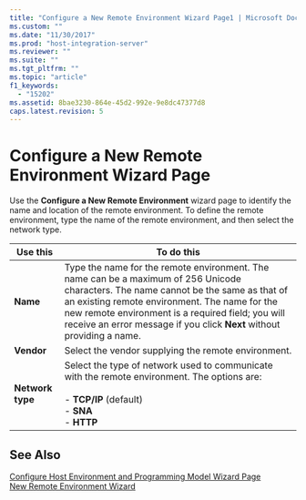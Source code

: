 ```yaml
---
title: "Configure a New Remote Environment Wizard Page1 | Microsoft Docs"
ms.custom: ""
ms.date: "11/30/2017"
ms.prod: "host-integration-server"
ms.reviewer: ""
ms.suite: ""
ms.tgt_pltfrm: ""
ms.topic: "article"
f1_keywords: 
  - "15202"
ms.assetid: 8bae3230-864e-45d2-992e-9e8dc47377d8
caps.latest.revision: 5
---
```

# Configure a New Remote Environment Wizard Page
Use the **Configure a New Remote Environment** wizard page to identify the name and location of the remote environment. To define the remote environment, type the name of the remote environment, and then select the network type.  
  
|Use this|To do this|  
|--------------|----------------|  
|**Name**|Type the name for the remote environment. The name can be a maximum of 256 Unicode characters. The name cannot be the same as that of an existing remote environment. The name for the new remote environment is a required field; you will receive an error message if you click **Next** without providing a name.|  
|**Vendor**|Select the vendor supplying the remote environment.|  
|**Network type**|Select the type of network used to communicate with the remote environment. The options are:<br /><br /> -   **TCP/IP** (default)<br />-   **SNA**<br />-   **HTTP**|  
  
## See Also  
 [Configure Host Environment and Programming Model Wizard Page](../HIS2010/configure-host-environment-and-programming-model-wizard-page1.md)   
 [New Remote Environment Wizard](../HIS2010/new-remote-environment-wizard2.md)